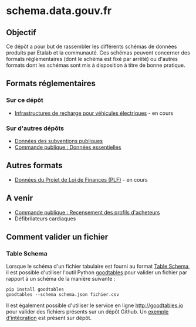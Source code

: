 # schema.data.gouv.fr

## Objectif

Ce dépôt a pour but de rassembler les différents schémas de données produits par Etalab et la communauté. Ces schémas peuvent concerner des formats réglementaires (dont le schéma est fixé par arrêté) ou d'autres formats dont les schémas sont mis à disposition à titre de bonne pratique.

## Formats réglementaires

### Sur ce dépôt

- [Infrastructures de recharge pour véhicules électriques](/irve) - en cours

### Sur d'autres dépôts

- [Données des subventions publiques](https://github.com/etalab/format-subventions)
- [Commande publique : Données essentielles](https://github.com/etalab/format-commande-publique)

## Autres formats

- [Données du Projet de Loi de Finances (PLF)](/plf) - en cours

## A venir

- [Commande publique : Recensement des profils d'acheteurs](https://doc.data.gouv.fr/faq/comment-remplir-les-obligations-légales-de-déclaration-des-profils-d-acheteur.html)
- Défibrilateurs cardiaques

## Comment valider un fichier

### Table Schema

Lorsque le schéma d'un fichier tabulaire est fourni au format [Table Schema](https://frictionlessdata.io/specs/table-schema/), il est possible d'utiliser l'outil Python [goodtables](https://github.com/frictionlessdata/goodtables-py) pour valider un fichier par rapport à un schéma de la manière suivante :

```
pip install goodtables
goodtables --schema schema.json fichier.csv
```

Il est également possible d'utiliser le service en ligne http://goodtables.io pour valider des fichiers présents sur un dépôt Github. Un [exemple d'intégration](goodtables.yml) est présent sur dépôt.
